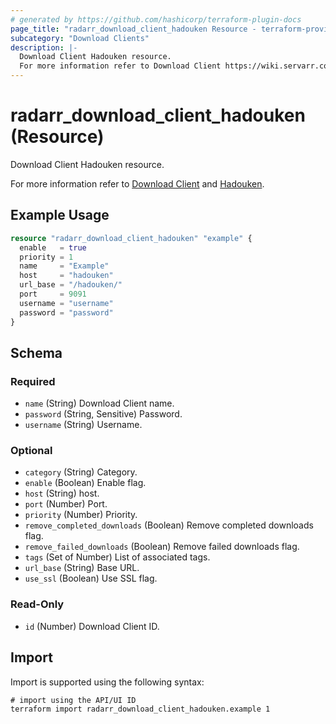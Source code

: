```yaml
---
# generated by https://github.com/hashicorp/terraform-plugin-docs
page_title: "radarr_download_client_hadouken Resource - terraform-provider-radarr"
subcategory: "Download Clients"
description: |-
  Download Client Hadouken resource.
  For more information refer to Download Client https://wiki.servarr.com/radarr/settings#download-clients and Hadouken https://wiki.servarr.com/radarr/supported#hadouken.
---
```


# radarr_download_client_hadouken (Resource)

<!-- subcategory:Download Clients -->Download Client Hadouken resource.
For more information refer to [Download Client](https://wiki.servarr.com/radarr/settings#download-clients) and [Hadouken](https://wiki.servarr.com/radarr/supported#hadouken).

## Example Usage

```terraform
resource "radarr_download_client_hadouken" "example" {
  enable   = true
  priority = 1
  name     = "Example"
  host     = "hadouken"
  url_base = "/hadouken/"
  port     = 9091
  username = "username"
  password = "password"
}
```

<!-- schema generated by tfplugindocs -->
## Schema

### Required

- `name` (String) Download Client name.
- `password` (String, Sensitive) Password.
- `username` (String) Username.

### Optional

- `category` (String) Category.
- `enable` (Boolean) Enable flag.
- `host` (String) host.
- `port` (Number) Port.
- `priority` (Number) Priority.
- `remove_completed_downloads` (Boolean) Remove completed downloads flag.
- `remove_failed_downloads` (Boolean) Remove failed downloads flag.
- `tags` (Set of Number) List of associated tags.
- `url_base` (String) Base URL.
- `use_ssl` (Boolean) Use SSL flag.

### Read-Only

- `id` (Number) Download Client ID.

## Import

Import is supported using the following syntax:

```shell
# import using the API/UI ID
terraform import radarr_download_client_hadouken.example 1
```
